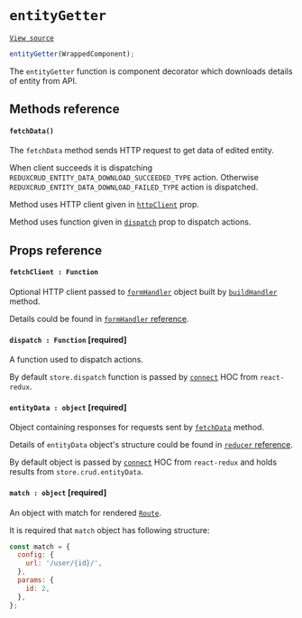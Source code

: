 # `entityGetter`
[`View source`](../../../src/page/entityGetter.js)

```js
entityGetter(WrappedComponent);
```

The `entityGetter` function is component decorator which downloads details of entity from API.

## Methods reference

#### `fetchData()`

The `fetchData` method sends HTTP request to get data of edited entity.

When client succeeds it is dispatching `REDUXCRUD_ENTITY_DATA_DOWNLOAD_SUCCEEDED_TYPE` action.
Otherwise `REDUXCRUD_ENTITY_DATA_DOWNLOAD_FAILED_TYPE` action is dispatched.

Method uses HTTP client given in [`httpClient`](#httpclient--function-required) prop.

Method uses function given in [`dispatch`](#dispatch--function-required) prop to dispatch actions.

## Props reference

#### `fetchClient : Function`

Optional HTTP client passed to [`formHandler`](./form/formHandler) object built by
[`buildHandler`](#buildhandler--function) method.

Details could be found in [`formHandler` reference](./form/formHandler#overriding-default-http-client).

#### `dispatch : Function` [required]

A function used to dispatch actions.

By default `store.dispatch` function is passed by
[`connect`](https://github.com/reactjs/react-redux/blob/master/docs/api.md#connectmapstatetoprops-mapdispatchtoprops-mergeprops-options)
HOC from `react-redux`.

#### `entityData : object` [required]

Object containing responses for requests sent by [`fetchData`](#fetchdata) method.

Details of `entityData` object's structure could be found in [`reducer` reference](../reducer.md).

By default object is passed by
[`connect`](https://github.com/reactjs/react-redux/blob/master/docs/api.md#connectmapstatetoprops-mapdispatchtoprops-mergeprops-options)
HOC from `react-redux` and holds results from `store.crud.entityData`.

#### `match : object` [required]

An object with match for rendered [`Route`](../route.md).

It is required that `match` object has following structure:
```js
const match = {
  config: {
    url: '/user/{id}/',
  },
  params: {
    id: 2,
  },
};
```
